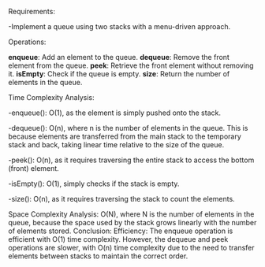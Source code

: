 Requirements:

-Implement a queue using two stacks with a menu-driven approach.

Operations:

**enqueue**: Add an element to the queue.
**dequeue**: Remove the front element from the queue.
**peek**: Retrieve the front element without removing it.
**isEmpty**: Check if the queue is empty.
**size**: Return the number of elements in the queue.

Time Complexity Analysis:

-enqueue(): O(1), as the element is simply pushed onto the stack.

-dequeue(): O(n), where n is the number of elements in the queue. This is because elements are transferred from the main stack to the temporary stack and back, taking linear time relative to the size of the queue.

-peek(): O(n), as it requires traversing the entire stack to access the bottom (front) element.

-isEmpty(): O(1), simply checks if the stack is empty.

-size(): O(n), as it requires traversing the stack to count the elements.

Space Complexity Analysis:
O(N), where N is the number of elements in the queue, because the space used by the stack grows linearly with the number of elements stored.
Conclusion:
Efficiency:
The enqueue operation is efficient with O(1) time complexity. However, the dequeue and peek operations are slower, with O(n) time complexity due to the need to transfer elements between stacks to maintain the correct order.
